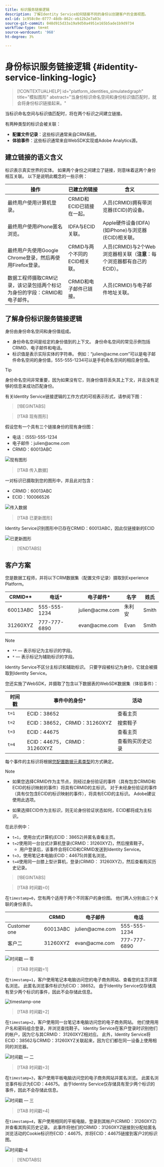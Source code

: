 ```yaml
---
title: 标识服务链接逻辑
description: 了解Identity Service如何链接不同的身份以创建客户的全面视图。
exl-id: 1c958c0e-0777-48db-862c-eb12b2e7a03c
source-git-commit: 048d915d33a19a9d50a4951e165b5ade1b9d9734
workflow-type: tm+mt
source-wordcount: '968'
ht-degree: 3%

---
```


# 身份标识服务链接逻辑 {#identity-service-linking-logic}

>[!CONTEXTUALHELP]
>id="platform_identities_simulatedgraph"
>title="模拟图形"
>abstract="当身份标识命名空间和身份标识值匹配时，就会将身份标识链接起来。"

当标识命名空间与标识值匹配时，将在两个标识之间建立链接。

有两种类型的标识会被关联：

* **配置文件记录**：这些标识通常来自CRM系统。
* **体验事件**：这些标识通常来自WebSDK实现或Adobe Analytics源。

## 建立链接的语义含义

标识表示真实世界的实体。 如果两个身份之间建立了链接，则意味着这两个身份相互关联。 以下是说明此概念的一些示例：

| 操作 | 已建立的链接 | 含义 |
| --- | --- | --- |
| 最终用户使用计算机登录。 | CRMID和ECID已链接在一起。 | 人员(CRMID)拥有带浏览器(ECID)的设备。 |
| 最终用户使用iPhone匿名浏览。 | IDFA与ECID关联。 | Apple硬件设备(IDFA)(如iPhone)与浏览器(ECID)相关联。 |
| 最终用户先使用Google Chrome登录，然后再使用Firefox登录。 | CRMID与两个不同的ECID相关联。 | 人员(CRMID)与2个Web浏览器相关联（**注意**：每个浏览器都有自己的ECID）。 |
| 数据工程师摄取CRM记录，该记录包括两个标记为身份的字段：CRMID和电子邮件。 | CRMID和电子邮件已链接。 | 人员(CRMID)与电子邮件地址关联。 |

## 了解身份标识服务链接逻辑

身份由身份命名空间和身份值组成。

* 身份命名空间是给定的身份值到的上下文。 身份命名空间的常见示例包括CRMID、电子邮件和电话。
* 标识值是表示实际实体的字符串。 例如：“julien<span>@acme.com”可以是电子邮件命名空间的身份值，555-555-1234可以是手机命名空间的相应身份值。

>[!TIP]
>
>身份命名空间非常重要，因为如果没有它，则身份值将丢失其上下文，并且没有足够的信息来成功匹配身份。

有关Identity Service链接逻辑的工作方式的可视表示形式，请参阅下图：

>[!BEGINTABS]

>[!TAB 现有图形]

假设您有一个具有三个链接身份的现有身份图：

* 电话：(555)-555-1234
* 电子邮件：julien<span>@acme.com
* CRMID：60013ABC

![现有图形](../images/identity-settings/existing-graph.png)

>[!TAB 传入数据]

一对标识已摄取到您的图形中，并且此对包含：

* CRMID：60013ABC
* ECID：100066526

![传入数据](../images/identity-settings/incoming-data.png)

>[!TAB 已更新图形]

Identity Service识别图形中已存在CRMID：60013ABC，因此仅链接新的ECID

![已更新图形](../images/identity-settings/updated-graph.png)

>[!ENDTABS]

## 客户方案

您是数据工程师，并将以下CRM数据集（配置文件记录）摄取到Experience Platform。

| CRMID** | 电话* | 电子邮件* | 名字 | 姓氏 |
| --- | --- | --- | --- | --- |
| 60013ABC | 555-555-1234 | julien<span>@acme.com | 朱利安 | Smith |
| 31260XYZ | 777-777-6890 | evan<span>@acme.com | Evan | Smith |

>[!NOTE]
>
>* `**` — 表示标记为主标识的字段。
>* `*` — 表示标记为辅助标识的字段。
>
>Identity Service不区分主标识和辅助标识。 只要字段被标记为身份，它就会被摄取到Identity Service。

您还实施了WebSDK，并摄取了包含以下数据表的WebSDK数据集（体验事件）：

| 时间戳 | 事件中的身份* | 活动 |
| --- | --- | --- |
| `t=1` | ECID：38652 | 查看主页 |
| `t=2` | ECID：38652， CRMID：31260XYZ | 搜索鞋子 |
| `t=3` | ECID：44675 | 查看主页 |
| `t=4` | ECID：44675， CRMID： 31260XYZ | 查看购买历史记录 |

每个事件的主标识将根据[您配置数据元素类型](../../tags/extensions/client/web-sdk/data-element-types.md)的方式确定。

>[!NOTE]
>
>* 如果您选择CRMID作为主节点，则经过身份验证的事件（具有包含CRMID和ECID的标识映射的事件）将具有CRMID的主标识。 对于未经身份验证的事件（具有仅包含ECID的标识映射的事件），将具有ECID的主标识。 Adobe建议使用此选项。
>
>* 如果选择ECID作为主标识，则无论身份验证状态如何，ECID都将成为主标识。

在此示例中：

* `t=1`，使用台式计算机(ECID：38652)并匿名查看主页。
* `t=2`使用同一台台式计算机登录(CRMID：31260XYZ)，然后搜索鞋子。
   * 用户登录后，该事件会将ECID和CRMID发送到Identity Service。
* `t=3`，使用笔记本电脑(ECID：44675)并匿名浏览。
* `t=4`使用同一台膝上型计算机，登录(CRMID： 31260XYZ)，然后查看购买历史记录。


>[!BEGINTABS]

>[!TAB 时间戳=0]

在`timestamp=0`，您有两个适用于两个不同客户的身份图。 他们两人分别由三个关联的身份表示。

| | CRMID | 电子邮件 | 电话 |
| --- | --- | --- | --- |
| Customer one | 60013ABC | julien<span>@acme.com | 555-555-1234 |
| 客户二 | 31260XYZ | evan<span>@acme.com | 777-777-6890 |

![时间戳 — 零](../images/identity-settings/timestamp-zero.png)

>[!TAB 时间戳=1]

在`timestamp=1`，客户使用笔记本电脑访问您的电子商务网站、查看您的主页并匿名浏览。 此匿名浏览事件标识为ECID：38652。 由于Identity Service仅存储具有至少两个标识的事件，因此不会存储此信息。

![timestamp-one](../images/identity-settings/timestamp-one.png)

>[!TAB 时间戳=2]

在`timestamp=2`，客户使用同一台笔记本电脑访问您的电子商务网站。 他们使用用户名和密码组合登录，并浏览查找鞋子。 Identity Service在客户登录时识别他们的帐户，因为它与其CRMID： 31260XYZ相对应。 此外，Identity Service将ECID：38562与CRMID：31260XYZ关联起来，因为它们都在同一设备上使用相同的浏览器。

![时间戳 — 二](../images/identity-settings/timestamp-two.png)

>[!TAB 时间戳=3]

在`timestamp=3`，客户使用平板电脑访问您的电子商务网站并匿名浏览。 此匿名浏览事件标识为ECID：44675。 由于Identity Service仅存储具有至少两个标识的事件，因此不会存储此信息。

![时间戳 — 三](../images/identity-settings/timestamp-three.png)

>[!TAB 时间戳=4]

在`timestamp=4`，客户使用相同的平板电脑，登录到其帐户(CRMID：31260XYZ)并查看其购买历史记录。 此事件将他们的CRMID：31260XYZ链接到分配给匿名浏览活动的Cookie标识符ECID：44675，并将ECID：44675链接到客户2的标识图。

![时间戳–4](../images/identity-settings/timestamp-four.png)

>[!ENDTABS]
